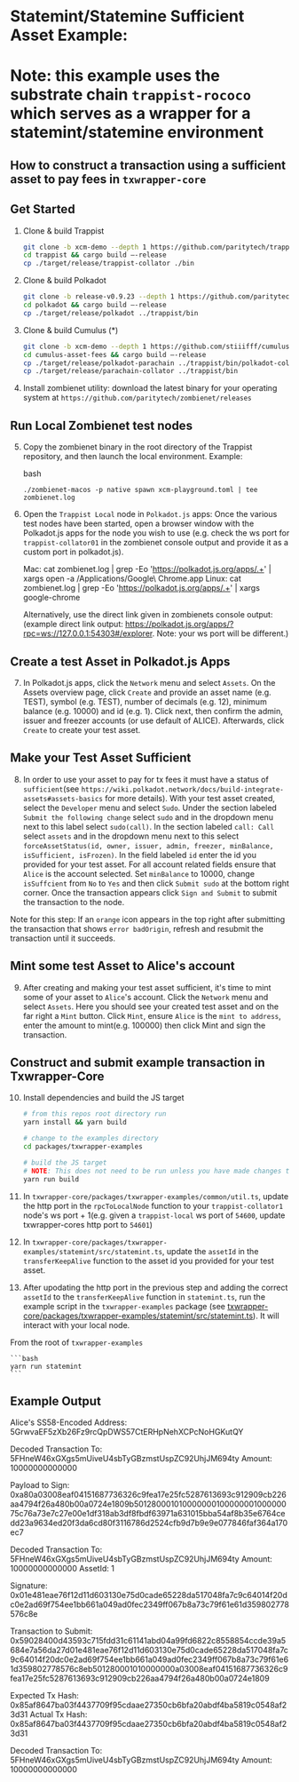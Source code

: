 # Statemint/Statemine Sufficient Asset Example:

# Note: this example uses the substrate chain `trappist-rococo` which serves as a wrapper for a statemint/statemine environment

## How to construct a transaction using a sufficient asset to pay fees in `txwrapper-core`

## Get Started

1) Clone & build Trappist

    ```bash
    git clone -b xcm-demo --depth 1 https://github.com/paritytech/trappist
    cd trappist && cargo build –-release
    cp ./target/release/trappist-collator ./bin
    ```

2) Clone & build Polkadot

    ```bash
    git clone -b release-v0.9.23 --depth 1 https://github.com/paritytech/polkadot
    cd polkadot && cargo build –-release
    cp ./target/release/polkadot ../trappist/bin
    ```

3) Clone & build Cumulus (*)

    ```bash
    git clone -b xcm-demo --depth 1 https://github.com/stiiifff/cumulus-asset-fees
    cd cumulus-asset-fees && cargo build –-release
    cp ./target/release/polkadot-parachain ../trappist/bin/polkadot-collator
    cp ./target/release/parachain-collator ../trappist/bin
    ```

4) Install zombienet utility: download the latest binary for your operating system at `https://github.com/paritytech/zombienet/releases`

## Run Local Zombienet test nodes

5) Copy the zombienet binary in the root directory of the Trappist repository, and then launch the local environment. Example:

    bash
    ```
    ./zombienet-macos -p native spawn xcm-playground.toml | tee zombienet.log
    ```

6) Open the `Trappist Local` node in `Polkadot.js` apps: Once the various test nodes have been started, open a browser window with the Polkadot.js apps for the node you wish to use (e.g. check the ws port for `trappist-collator01` in the zombienet console output and provide it as a custom port in polkadot.js).

    Mac: cat zombienet.log | grep -Eo 'https://polkadot.js.org/apps/.+' | xargs open -a /Applications/Google\ Chrome.app
    Linux: cat zombienet.log | grep -Eo 'https://polkadot.js.org/apps/.+' | xargs google-chrome

    Alternatively, use the direct link given in zombienets console output: (example direct link output: https://polkadot.js.org/apps/?rpc=ws://127.0.0.1:54303#/explorer. Note: your ws port will be different.)

## Create a test Asset in Polkadot.js Apps

7) In Polkadot.js apps, click the `Network` menu and select `Assets`. On the Assets overview page, click `Create` and provide an asset name (e.g. TEST), symbol (e.g. TEST), number of decimals (e.g. 12), minimum balance (e.g. 10000) and id (e.g. 1). Click next, then confirm the admin, issuer and freezer accounts (or use default of ALICE). Afterwards, click `Create` to create your test asset.

## Make your Test Asset Sufficient

8) In order to use your asset to pay for tx fees it must have a status of `sufficient`(see `https://wiki.polkadot.network/docs/build-integrate-assets#assets-basics` for more details). With your test asset created, select the `Developer` menu and select `Sudo`. Under the section labeled `Submit the following change` select `sudo` and in the dropdown menu next to this label select `sudo(call)`. In the section labeled `call: Call` select `assets` and in the dropdown menu next to this select `forceAssetStatus(id, owner, issuer, admin, freezer, minBalance, isSufficient, isFrozen)`. In the field labeled `id` enter the id you provided for your test asset. For all account related fields ensure that `Alice` is the account selected. Set `minBalance` to 10000, change `isSuffcient` from `No` to `Yes` and then click `Submit sudo` at the bottom right corner. Once the transaction appears click `Sign and Submit` to submit the transaction to the node.

Note for this step: If an `orange` icon appears in the top right after submitting the transaction that shows `error badOrigin`, refresh and resubmit the transaction until it succeeds.

## Mint some test Asset to Alice's account

9) After creating and making your test asset sufficient, it's time to mint some of your asset to `Alice`'s account. Click the `Network` menu and select `Assets`. Here you should see your created test asset and on the far right a `Mint` button. Click `Mint`, ensure `Alice` is the `mint to address`, enter the amount to mint(e.g. 100000) then click Mint and sign the transaction.

## Construct and submit example transaction in Txwrapper-Core

10) Install dependencies and build the JS target

    ```bash
    # from this repos root directory run
    yarn install && yarn build

    # change to the examples directory
    cd packages/txwrapper-examples

    # build the JS target
    # NOTE: This does not need to be run unless you have made changes to the example as the package will already be built via the command that ran from the root directory above.
    yarn run build
    ```

11) In `txwrapper-core/packages/txwrapper-examples/common/util.ts`, update the http port in the `rpcToLocalNode` function to your `trappist-collator1` node's ws port + 1(e.g. given a `trappist-local` ws port of `54600`, update txwrapper-cores http port to `54601`)

12) In `txwrapper-core/packages/txwrapper-examples/statemint/src/statemint.ts`, update the `assetId` in the `transferKeepAlive` function to the asset id you provided for your test asset.

13) After upodating the http port in the previous step and adding the correct `assetId` to the `transferKeepAlive` function in `statemint.ts`, run the example script in the `txwrapper-examples` package (see [txwrapper-core/packages/txwrapper-examples/statemint/src/statemint.ts](txwrapper-core/packages/txwrapper-examples/statemint/src/statemint.ts)). It will interact with your local node.

From the root of `txwrapper-examples`

    ```bash
    yarn run statemint
    ```

## Example Output

Alice's SS58-Encoded Address: 5GrwvaEF5zXb26Fz9rcQpDWS57CtERHpNehXCPcNoHGKutQY

Decoded Transaction
  To: 5FHneW46xGXgs5mUiveU4sbTyGBzmstUspZC92UhjJM694ty
  Amount: 10000000000000

Payload to Sign: 0xa80a03008eaf04151687736326c9fea17e25fc5287613693c912909cb226aa4794f26a480b00a0724e1809b50128000101000000010000000100000075c76a73e7c27e00e1df318ab3df8fbdf63971a631015bba54af8b35e6764cedd23a9634ed20f3da6cd80f3116786d2524cfb9d7b9e9e077846faf364a170ec7

Decoded Transaction
  To: 5FHneW46xGXgs5mUiveU4sbTyGBzmstUspZC92UhjJM694ty
  Amount: 10000000000000
  AssetId: 1

Signature: 0x01e481eae76f12d11d603130e75d0cade65228da517048fa7c9c64014f20dc0e2ad69f754ee1bb661a049ad0fec2349ff067b8a73c79f61e61d359802778576c8e

Transaction to Submit: 0x59028400d43593c715fdd31c61141abd04a99fd6822c8558854ccde39a5684e7a56da27d01e481eae76f12d11d603130e75d0cade65228da517048fa7c9c64014f20dc0e2ad69f754ee1bb661a049ad0fec2349ff067b8a73c79f61e61d359802778576c8eb501280001010000000a03008eaf04151687736326c9fea17e25fc5287613693c912909cb226aa4794f26a480b00a0724e1809

Expected Tx Hash: 0x85af8647ba03f4437709f95cdaae27350cb6bfa20abdf4ba5819c0548af23d31
Actual Tx Hash: 0x85af8647ba03f4437709f95cdaae27350cb6bfa20abdf4ba5819c0548af23d31

Decoded Transaction
  To: 5FHneW46xGXgs5mUiveU4sbTyGBzmstUspZC92UhjJM694ty
  Amount: 10000000000000
